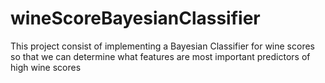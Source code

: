 # wineScoreBayesianClassifier
This project consist of implementing a Bayesian Classifier for wine scores so that we can determine what features are most important predictors of high wine scores
